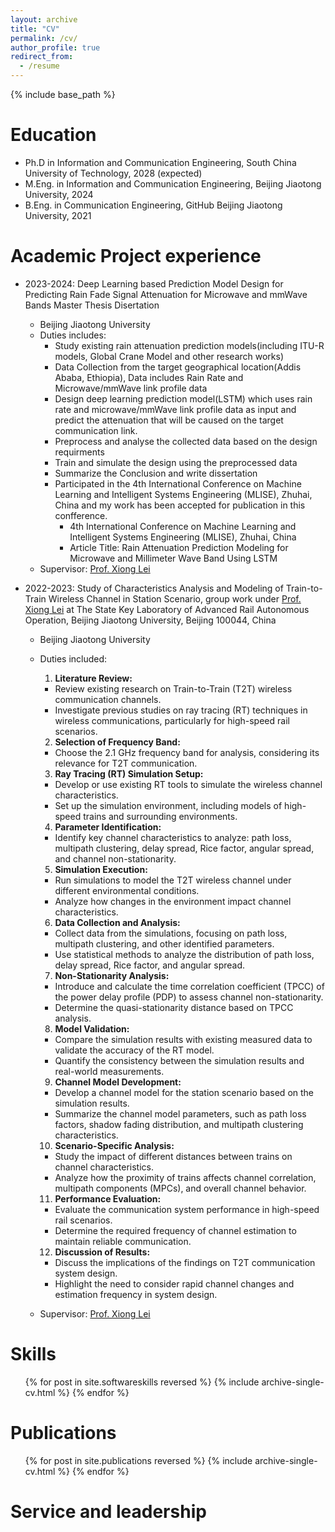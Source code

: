 ```yaml
---
layout: archive
title: "CV"
permalink: /cv/
author_profile: true
redirect_from:
  - /resume
---
```


{% include base_path %}

Education
======
* Ph.D in Information and Communication Engineering, South China University of Technology, 2028 (expected)
* M.Eng. in Information and Communication Engineering, Beijing Jiaotong University, 2024
* B.Eng. in Communication Engineering, GitHub Beijing Jiaotong University, 2021

Academic Project experience
======
* 2023-2024: Deep Learning based Prediction Model Design for Predicting Rain Fade Signal Attenuation for Microwave and mmWave Bands Master Thesis Disertation 
  * Beijing Jiaotong University
  * Duties includes: 
     - Study existing rain attenuation prediction models(including ITU-R models, Global Crane Model and other research works)
     - Data Collection from the target geographical location(Addis Ababa, Ethiopia), Data includes Rain Rate and Microwave/mmWave link profile data 
     - Design deep learning prediction model(LSTM) which uses rain rate and microwave/mmWave link profile data as input and predict the attenuation that will be caused on the target communication link. 
     - Preprocess and analyse the collected data based on the design requirments 
     - Train and simulate the design using the preprocessed data 
     - Summarize the Conclusion and write dissertation
    * Participated in the 4th International Conference on Machine Learning and Intelligent Systems Engineering (MLISE), Zhuhai, China and my work has been accepted for publication in this confference. 
        - 4th International Conference on Machine Learning and Intelligent Systems Engineering (MLISE), Zhuhai, China
        - Article Title: Rain Attenuation Prediction Modeling for Microwave and Millimeter Wave Band Using LSTM
  * Supervisor:  <a href="https://faculty.bjtu.edu.cn/eie/8077.html">Prof. Xiong Lei</a>

* 2022-2023: Study of Characteristics Analysis and Modeling of Train-to-Train Wireless Channel in Station Scenario, group work under  <a href="https://faculty.bjtu.edu.cn/eie/8077.html">Prof. Xiong Lei</a> at The State Key Laboratory of Advanced Rail Autonomous Operation, Beijing Jiaotong University, Beijing 100044, China
  * Beijing Jiaotong University
  * Duties included:
      1. **Literature Review:**
       - Review existing research on Train-to-Train (T2T) wireless communication channels.
       - Investigate previous studies on ray tracing (RT) techniques in wireless communications, particularly for high-speed rail scenarios.
      2. **Selection of Frequency Band:**
       - Choose the 2.1 GHz frequency band for analysis, considering its relevance for T2T communication.
      3. **Ray Tracing (RT) Simulation Setup:**
       - Develop or use existing RT tools to simulate the wireless channel characteristics.
       - Set up the simulation environment, including models of high-speed trains and surrounding environments.
      4. **Parameter Identification:**
       - Identify key channel characteristics to analyze: path loss, multipath clustering, delay spread, Rice factor, angular spread, and channel non-stationarity.
      5. **Simulation Execution:**
       - Run simulations to model the T2T wireless channel under different environmental conditions.
       - Analyze how changes in the environment impact channel characteristics.
      6. **Data Collection and Analysis:**
       - Collect data from the simulations, focusing on path loss, multipath clustering, and other identified parameters.
       - Use statistical methods to analyze the distribution of path loss, delay spread, Rice factor, and angular spread.
      7. **Non-Stationarity Analysis:**
       - Introduce and calculate the time correlation coefficient (TPCC) of the power delay profile (PDP) to assess channel non-stationarity.
       - Determine the quasi-stationarity distance based on TPCC analysis.
      8. **Model Validation:**
       - Compare the simulation results with existing measured data to validate the accuracy of the RT model.
       - Quantify the consistency between the simulation results and real-world measurements.
      9. **Channel Model Development:**
       - Develop a channel model for the station scenario based on the simulation results.
       - Summarize the channel model parameters, such as path loss factors, shadow fading distribution, and multipath clustering characteristics.
      10. **Scenario-Specific Analysis:**
       - Study the impact of different distances between trains on channel characteristics.
       - Analyze how the proximity of trains affects channel correlation, multipath components (MPCs), and overall channel behavior.
      11. **Performance Evaluation:**
       - Evaluate the communication system performance in high-speed rail scenarios.
       - Determine the required frequency of channel estimation to maintain reliable communication.
      12. **Discussion of Results:**
       - Discuss the implications of the findings on T2T communication system design.
       - Highlight the need to consider rapid channel changes and estimation frequency in system design.

  * Supervisor:  <a href="https://faculty.bjtu.edu.cn/eie/8077.html">Prof. Xiong Lei</a>

Skills
======
<ul>{% for post in site.softwareskills reversed %}
    {% include archive-single-cv.html %}
  {% endfor %}</ul>

Publications
======
  <ul>{% for post in site.publications reversed %}
    {% include archive-single-cv.html %}
  {% endfor %}</ul>
  
  
Service and leadership
======

